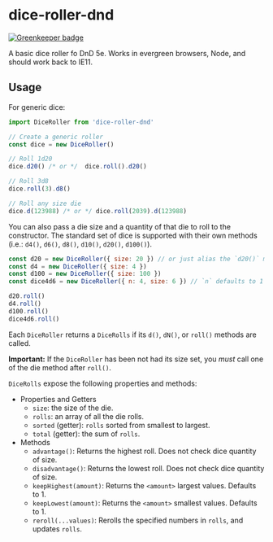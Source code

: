 # dice-roller-dnd

[![Greenkeeper badge](https://badges.greenkeeper.io/alexkcollier/dice-roller-dnd.svg)](https://greenkeeper.io/)

A basic dice roller fo DnD 5e. Works in evergreen browsers, Node, and should work back to IE11.

## Usage

For generic dice:

```js
import DiceRoller from 'dice-roller-dnd'

// Create a generic roller
const dice = new DiceRoller()

// Roll 1d20
dice.d20() /* or */  dice.roll().d20()

// Roll 3d8
dice.roll(3).d8()

// Roll any size die
dice.d(123988) /* or */ dice.roll(2039).d(123988)
```

You can also pass a die size and a quantity of that die to roll to the constructor. The standard set
of dice is supported with their own methods (i.e.: `d4()`, `d6()`, `d8()`, `d10()`, `d20()`, `d100()`).

```js
const d20 = new DiceRoller({ size: 20 }) // or just alias the `d20()` method
const d4 = new DiceRoller({ size: 4 })
const d100 = new DiceRoller({ size: 100 })
const dice4d6 = new DiceRoller({ n: 4, size: 6 }) // `n` defaults to 1

d20.roll()
d4.roll()
d100.roll()
dice4d6.roll()
```

Each `DiceRoller` returns a `DiceRolls` if its `d()`, `dN()`, or `roll()` methods are called.

**Important:** If the `DiceRoller` has been not had its size set, you _must_ call one of the die
method after `roll()`.

`DiceRolls` expose the following properties and methods:

- Properties and Getters
  - `size`: the size of the die.
  - `rolls`: an array of all the die rolls.
  - `sorted` (getter): `rolls` sorted from smallest to largest.
  - `total` (getter): the sum of `rolls`.
- Methods
  - `advantage()`: Returns the highest roll. Does not check dice quantity of size.
  - `disadvantage()`: Returns the lowest roll. Does not check dice quantity of size.
  - `keepHighest(amount)`: Returns the `<amount>` largest values. Defaults to 1.
  - `keepLowest(amount)`: Returns the `<amount>` smallest values. Defaults to 1.
  - `reroll(...values)`: Rerolls the specified numbers in `rolls`, and updates `rolls`.
